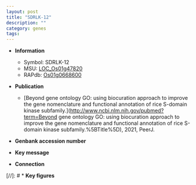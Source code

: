 ```yaml
---
layout: post
title: "SDRLK-12"
description: ""
category: genes
tags: 
---
```


* **Information**  
    + Symbol: SDRLK-12  
    + MSU: [LOC_Os01g47820](http://rice.uga.edu/cgi-bin/ORF_infopage.cgi?orf=LOC_Os01g47820)  
    + RAPdb: [Os01g0668600](http://rapdb.dna.affrc.go.jp/viewer/gbrowse_details/irgsp1?name=Os01g0668600)  

* **Publication**  
    + [Beyond gene ontology GO: using biocuration approach to improve the gene nomenclature and functional annotation of rice S-domain kinase subfamily.](http://www.ncbi.nlm.nih.gov/pubmed?term=Beyond gene ontology GO: using biocuration approach to improve the gene nomenclature and functional annotation of rice S-domain kinase subfamily.%5BTitle%5D), 2021, PeerJ.

* **Genbank accession number**  

* **Key message**  

* **Connection**  

[//]: # * **Key figures**  



